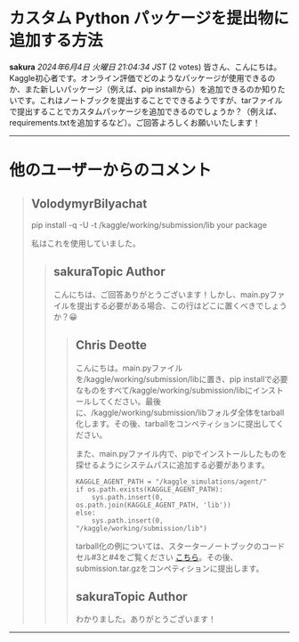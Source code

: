 # カスタム Python パッケージを提出物に追加する方法

**sakura** *2024年6月4日 火曜日 21:04:34 JST* (2 votes)
皆さん、こんにちは。Kaggle初心者です。オンライン評価でどのようなパッケージが使用できるのか、また新しいパッケージ（例えば、pip installから）を追加できるのか知りたいです。これはノートブックを提出することでできるようですが、tarファイルで提出することでカスタムパッケージを追加できるのでしょうか？（例えば、requirements.txtを追加するなど）。ご回答よろしくお願いいたします！

---
# 他のユーザーからのコメント
> ## VolodymyrBilyachat
> 
> pip install -q -U -t /kaggle/working/submission/lib your package
> 
> 私はこれを使用していました。
> 
> 
> 
> > ## sakuraTopic Author
> > 
> > こんにちは、ご回答ありがとうございます！しかし、main.pyファイルを提出する必要がある場合、この行はどこに置くべきでしょうか？😀
> > 
> > 
> > 
> > > ## Chris Deotte
> > > 
> > > こんにちは。main.pyファイルを/kaggle/working/submission/libに置き、pip installで必要なものをすべて/kaggle/working/submission/libにインストールしてください。最後に、/kaggle/working/submission/libフォルダ全体をtarball化します。その後、tarballをコンペティションに提出してください。
> > > 
> > > また、main.pyファイル内で、pipでインストールしたものを探せるようにシステムパスに追加する必要があります。
> > > 
> > > ```
> > > KAGGLE_AGENT_PATH = "/kaggle_simulations/agent/"
> > > if os.path.exists(KAGGLE_AGENT_PATH):
> > >     sys.path.insert(0, os.path.join(KAGGLE_AGENT_PATH, 'lib'))
> > > else:
> > >     sys.path.insert(0, "/kaggle/working/submission/lib")
> > > 
> > > ```
> > > 
> > > tarball化の例については、スターターノートブックのコードセル#3と#4をご覧ください [こちら](https://www.kaggle.com/code/ryanholbrook/llm-20-questions-starter-notebook)。その後、submission.tar.gzをコンペティションに提出します。
> > > 
> > > 
> > > 
> > > ## sakuraTopic Author
> > > 
> > > わかりました。ありがとうございます！
> > > 
> > > 
> > > 
---

